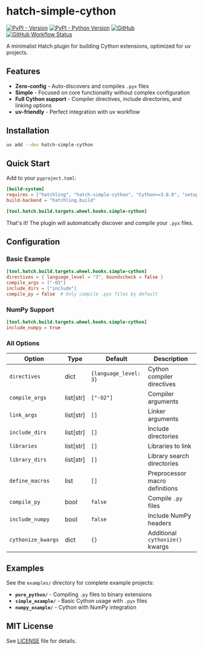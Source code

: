 # hatch-simple-cython

[![PyPI - Version](https://img.shields.io/pypi/v/hatch-simple-cython)](https://pypi.org/project/hatch-simple-cython/)
[![PyPI - Python Version](https://img.shields.io/pypi/pyversions/hatch-simple-cython)](https://pypi.org/project/hatch-simple-cython/)
[![GitHub](https://img.shields.io/github/license/Sun-ZhenXing/hatch-simple-cython)](./LICENSE)
[![GitHub Workflow Status](https://img.shields.io/github/actions/workflow/status/Sun-ZhenXing/hatch-simple-cython/test.yml?branch=main)](https://github.com/Sun-ZhenXing/hatch-simple-cython/actions)

A minimalist Hatch plugin for building Cython extensions, optimized for uv projects.

## Features

- **Zero-config** - Auto-discovers and compiles `.pyx` files
- **Simple** - Focused on core functionality without complex configuration
- **Full Cython support** - Compiler directives, include directories, and linking options
- **uv-friendly** - Perfect integration with uv workflow

## Installation

```bash
uv add --dev hatch-simple-cython
```

## Quick Start

Add to your `pyproject.toml`:

```toml
[build-system]
requires = ["hatchling", "hatch-simple-cython", "Cython>=3.0.0", "setuptools"]
build-backend = "hatchling.build"

[tool.hatch.build.targets.wheel.hooks.simple-cython]
```

That's it! The plugin will automatically discover and compile your `.pyx` files.

## Configuration

### Basic Example

```toml
[tool.hatch.build.targets.wheel.hooks.simple-cython]
directives = { language_level = "3", boundscheck = false }
compile_args = ["-O3"]
include_dirs = ["include"]
compile_py = false  # Only compile .pyx files by default
```

### NumPy Support

```toml
[tool.hatch.build.targets.wheel.hooks.simple-cython]
include_numpy = true
```

### All Options

| Option             | Type      | Default               | Description                       |
| ------------------ | --------- | --------------------- | --------------------------------- |
| `directives`       | dict      | `{language_level: 3}` | Cython compiler directives        |
| `compile_args`     | list[str] | `["-O2"]`             | Compiler arguments                |
| `link_args`        | list[str] | `[]`                  | Linker arguments                  |
| `include_dirs`     | list[str] | `[]`                  | Include directories               |
| `libraries`        | list[str] | `[]`                  | Libraries to link                 |
| `library_dirs`     | list[str] | `[]`                  | Library search directories        |
| `define_macros`    | list      | `[]`                  | Preprocessor macro definitions    |
| `compile_py`       | bool      | `false`               | Compile `.py` files               |
| `include_numpy`    | bool      | `false`               | Include NumPy headers             |
| `cythonize_kwargs` | dict      | `{}`                  | Additional `cythonize()` kwargs   |

## Examples

See the `examples/` directory for complete example projects:

- **`pure_python/`** - Compiling `.py` files to binary extensions
- **`simple_example/`** - Basic Cython usage with `.pyx` files
- **`numpy_example/`** - Cython with NumPy integration

## MIT License

See [LICENSE](./LICENSE) file for details.
